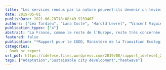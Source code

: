```yaml
---
title: "Les services rendus par la nature peuvent-ils devenir un levier d'action dans les décisions d'aménagement ?"
date: 2019-05-01
publishDate: 2021-06-28T18:08:49.923940Z
authors: ["Léa Tardieu", "Lana Coste", "Harold Levrel", "Vincent Viguié"]
publication_types: ["4"]
abstract: "La France, comme le reste de l’Europe, reste très concernée par l’augmentation continue des surfaces de sols artificialisées. Ces conversions affectent la fonctionnalité des écosystèmes naturels, réduisant le potentiel  de  fourniture  de  services  qu’ils  rendent  aux  sociétés  humaines,  aussi  appelées  services écosystémiques (SE) (e.g. réduction des îlots de chaleur, approvisionnement en nourriture). Les besoins relatifs à ces services sont pourtant renforcés dans un contexte de changement climatique et d’érosion de la biodiversité, soumettant les sociétés à des risques croissants. Plusieurs forces sont à l’origine du processus d’artificialisation. Outre les forces structurelles comme la croissance démographique ou la croissance économique, des facteurs socio-culturels tels que la demande croissante pour de l’habitat individuel, le contexte institutionnel et la gouvernance jouent également un rôle clé dans les dynamiques d’artificialisation. Comme cela a été souligné dans plusieurs études auparavant (Anas et al, 2008, Béchet et al, 2017, Colsaet et al, 2018), la concurrence entre unités administratives en charge de l’aménagement et/ou les incompatibilités d’objectifs pour l’orientation des territoires (e.g. environnement, logement, transport,  etc.)  sont  également  au  cœur  des  dynamiques  d’artificialisation.  La  fragmentation administrative, la compétition entre juridictions locales, la concurrence fiscale entre les collectivités locales, les subventions de projets visant à « revitaliser » des territoires (ex : infrastructures de transport ou développement de zones commerciales), sont autant de facteurs favorisant l’artificialisation des sols pointés dans la littérature. Ceci est renforcé par un imaginaire collectif opposant souvent protection de l’environnement et développement économique (Boiral, 2004). Cette vision pourrait cependant évoluer en  rendant  mieux  compte  de  l’apport  des  services  rendus  par  la  nature  aux  sociétés.  Ainsi  la (re)connaissance  de  ce  capital  qu’est  la  nature  est  une  des  clés  de  l’évolution  des  politiques d’aménagement du territoire, tant pour ce qui concernent ses objectifs que ses modalités de mise en œuvre. "
featured: false
publication: "*Rapport pour le CGDD, Ministère de la Transition Ecologique et Solidaire (MTES)*"
categories:
- Book or report
url_pdf: https://idefese.files.wordpress.com/2019/08/rapport_idefese1_2019_cadredecisionnel.pdf
tags: ["Adaptation","Sustainable city development","heatwave"]
---
```


